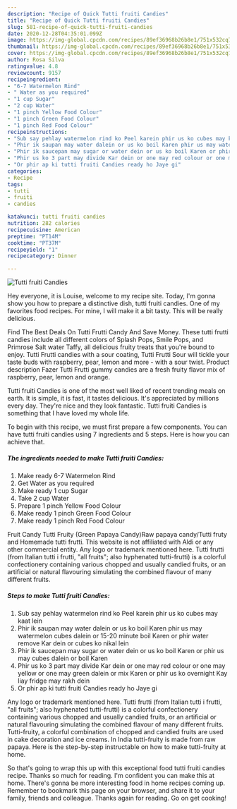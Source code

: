 ```yaml
---
description: "Recipe of Quick Tutti fruiti Candies"
title: "Recipe of Quick Tutti fruiti Candies"
slug: 581-recipe-of-quick-tutti-fruiti-candies
date: 2020-12-28T04:35:01.099Z
image: https://img-global.cpcdn.com/recipes/89ef36968b26b8e1/751x532cq70/tutti-fruiti-candies-recipe-main-photo.jpg
thumbnail: https://img-global.cpcdn.com/recipes/89ef36968b26b8e1/751x532cq70/tutti-fruiti-candies-recipe-main-photo.jpg
cover: https://img-global.cpcdn.com/recipes/89ef36968b26b8e1/751x532cq70/tutti-fruiti-candies-recipe-main-photo.jpg
author: Rosa Silva
ratingvalue: 4.8
reviewcount: 9157
recipeingredient:
- "6-7 Watermelon Rind"
- " Water as you required"
- "1 cup Sugar"
- "2 cup Water"
- "1 pinch Yellow Food Colour"
- "1 pinch Green Food Colour"
- "1 pinch Red Food Colour"
recipeinstructions:
- "Sub say pehlay watermelon rind ko Peel karein phir us ko cubes may kaat lein"
- "Phir ik saupan may water dalein or us ko boil Karen phir us may watermelon cubes dalein or 15-20 minute boil Karen or phir water remove Kar dein or cubes ko nikal lein"
- "Phir ik saucepan may sugar or water dein or us ko boil Karen or phir us may cubes dalein or boil Karen"
- "Phir us ko 3 part may divide Kar dein or one may red colour or one may yellow or one may green dalein or mix Karen or phir us ko overnight Kay liay fridge may rakh dein"
- "Or phir ap ki tutti fruiti Candies ready ho Jaye gi"
categories:
- Recipe
tags:
- tutti
- fruiti
- candies

katakunci: tutti fruiti candies 
nutrition: 282 calories
recipecuisine: American
preptime: "PT14M"
cooktime: "PT37M"
recipeyield: "1"
recipecategory: Dinner

---
```



![Tutti fruiti Candies](https://img-global.cpcdn.com/recipes/89ef36968b26b8e1/751x532cq70/tutti-fruiti-candies-recipe-main-photo.jpg)

Hey everyone, it is Louise, welcome to my recipe site. Today, I'm gonna show you how to prepare a distinctive dish, tutti fruiti candies. One of my favorites food recipes. For mine, I will make it a bit tasty. This will be really delicious.

Find The Best Deals On Tutti Frutti Candy And Save Money. These tutti frutti candies include all different colors of Splash Pops, Smile Pops, and Primrose Salt water Taffy, all delicious fruity treats that you&#39;re bound to enjoy. Tutti Frutti candies with a sour coating, Tutti Frutti Sour will tickle your taste buds with raspberry, pear, lemon and more - with a sour twist. Product description Fazer Tutti Frutti gummy candies are a fresh fruity flavor mix of raspberry, pear, lemon and orange.

Tutti fruiti Candies is one of the most well liked of recent trending meals on earth. It is simple, it is fast, it tastes delicious. It's appreciated by millions every day. They're nice and they look fantastic. Tutti fruiti Candies is something that I have loved my whole life.


To begin with this recipe, we must first prepare a few components. You can have tutti fruiti candies using 7 ingredients and 5 steps. Here is how you can achieve that.

<!--inarticleads1-->

##### The ingredients needed to make Tutti fruiti Candies:

1. Make ready 6-7 Watermelon Rind
1. Get  Water as you required
1. Make ready 1 cup Sugar
1. Take 2 cup Water
1. Prepare 1 pinch Yellow Food Colour
1. Make ready 1 pinch Green Food Colour
1. Make ready 1 pinch Red Food Colour


Fruit Candy Tutti Fruity (Green Papaya Candy)Raw papaya candy/Tutti fruty and Homemade tutti frutti. This website is not affiliated with Aldi or any other commercial entity. Any logo or trademark mentioned here. Tutti frutti (from Italian tutti i frutti, &#34;all fruits&#34;; also hyphenated tutti-frutti) is a colorful confectionery containing various chopped and usually candied fruits, or an artificial or natural flavouring simulating the combined flavour of many different fruits. 

<!--inarticleads2-->

##### Steps to make Tutti fruiti Candies:

1. Sub say pehlay watermelon rind ko Peel karein phir us ko cubes may kaat lein
1. Phir ik saupan may water dalein or us ko boil Karen phir us may watermelon cubes dalein or 15-20 minute boil Karen or phir water remove Kar dein or cubes ko nikal lein
1. Phir ik saucepan may sugar or water dein or us ko boil Karen or phir us may cubes dalein or boil Karen
1. Phir us ko 3 part may divide Kar dein or one may red colour or one may yellow or one may green dalein or mix Karen or phir us ko overnight Kay liay fridge may rakh dein
1. Or phir ap ki tutti fruiti Candies ready ho Jaye gi


Any logo or trademark mentioned here. Tutti frutti (from Italian tutti i frutti, &#34;all fruits&#34;; also hyphenated tutti-frutti) is a colorful confectionery containing various chopped and usually candied fruits, or an artificial or natural flavouring simulating the combined flavour of many different fruits. Tutti-fruity, a colorful combination of chopped and candied fruits are used in cake decoration and ice creams. In India tutti-fruity is made from raw papaya. Here is the step-by-step instructable on how to make tutti-fruity at home. 

So that's going to wrap this up with this exceptional food tutti fruiti candies recipe. Thanks so much for reading. I'm confident you can make this at home. There's gonna be more interesting food in home recipes coming up. Remember to bookmark this page on your browser, and share it to your family, friends and colleague. Thanks again for reading. Go on get cooking!
